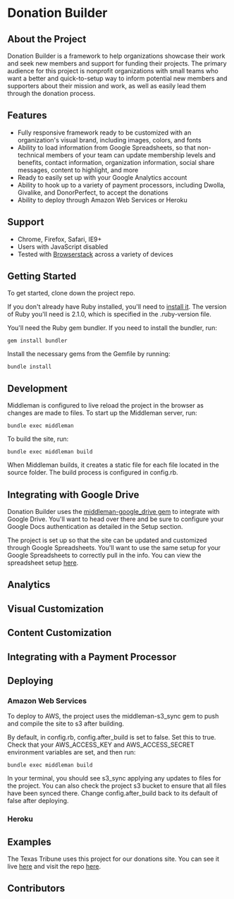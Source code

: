 # Donation Builder

## About the Project

Donation Builder is a framework to help organizations showcase their work and seek new members and support for funding their projects. The primary audience for this project is nonprofit organizations with small teams who want a better and quick-to-setup way to inform potential new members and supporters about their mission and work, as well as easily lead them through the donation process.

## Features

* Fully responsive framework ready to be customized with an organization's visual brand, including images, colors, and fonts
* Ability to load information from Google Spreadsheets, so that non-technical members of your team can update membership levels and benefits, contact information, organization information, social share messages, content to highlight, and more
* Ready to easily set up with your Google Analytics account
* Ability to hook up to a variety of payment processors, including Dwolla, Givalike, and DonorPerfect, to accept the donations
* Ability to deploy through Amazon Web Services or Heroku

## Support

* Chrome, Firefox, Safari, IE9+
* Users with JavaScript disabled
* Tested with [Browserstack](https://www.browserstack.com/) across a variety of devices

## Getting Started

To get started, clone down the project repo.

If you don't already have Ruby installed, you'll need to [install it](https://www.ruby-lang.org/en/documentation/installation/). The version of Ruby you'll need is 2.1.0, which is specified in the .ruby-version file.

You'll need the Ruby gem bundler. If you need to install the bundler, run:

    gem install bundler

Install the necessary gems from the Gemfile by running:

    bundle install

## Development

Middleman is configured to live reload the project in the browser as changes are made to files. To start up the Middleman server, run:

    bundle exec middleman

To build the site, run:

    bundle exec middleman build

When Middleman builds, it creates a static file for each file located in the source folder. The build process is configured in config.rb.

## Integrating with Google Drive

Donation Builder uses the [middleman-google_drive gem](https://github.com/voxmedia/middleman-google_drive) to integrate with Google Drive. You'll want to head over there and be sure to configure your Google Docs authentication as detailed in the Setup section.

The project is set up so that the site can be updated and customized through Google Spreadsheets. You'll want to use the same setup for your Google Spreadsheets to correctly pull in the info. You can view the spreadsheet setup [here](https://docs.google.com/spreadsheets/d/1GhhJ0nC35YAH21Dyt6U7tGBYqbP45CWdm1Ui1ReAfeE/pubhtml).

## Analytics

## Visual Customization

## Content Customization

## Integrating with a Payment Processor

## Deploying

### Amazon Web Services

To deploy to AWS, the project uses the middleman-s3_sync gem to push and compile the site to s3 after building.

By default, in config.rb, config.after_build is set to false. Set this to true. Check that your AWS_ACCESS_KEY and AWS_ACCESS_SECRET environment variables are set, and then run:

    bundle exec middleman build

In your terminal, you should see s3_sync applying any updates to files for the project. You can also check the project s3 bucket to ensure that all files have been synced there. Change config.after_build back to its default of false after deploying.

### Heroku

## Examples

The Texas Tribune uses this project for our donations site. You can see it live [here](http://support.texastribune.org/) and visit the repo [here](https://github.com/texastribune/donations-app).

## Contributors
